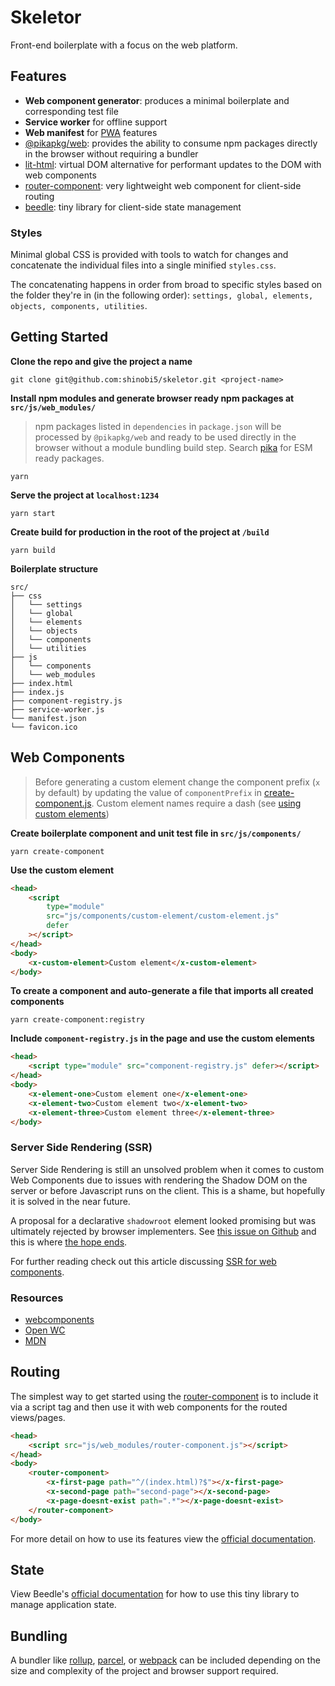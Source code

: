 # Skeletor

Front-end boilerplate with a focus on the web platform.

## Features

-   **Web component generator**: produces a minimal boilerplate and corresponding test file
-   **Service worker** for offline support
-   **Web manifest** for [PWA](https://developer.mozilla.org/en-US/docs/Web/Progressive_web_apps) features
-   [@pikapkg/web](https://github.com/pikapkg/web): provides the ability to consume npm packages directly in the browser without requiring a bundler
-   [lit-html](https://github.com/polymer/lit-html): virtual DOM alternative for performant updates to the DOM with web components
-   [router-component](https://github.com/mkay581/router-component): very lightweight web component for client-side routing
-   [beedle](https://github.com/andybelldesign/beedle): tiny library for client-side state management

### Styles

Minimal global CSS is provided with tools to watch for changes and concatenate the individual files into a single minified `styles.css`.

The concatenating happens in order from broad to specific styles based on the folder they're in (in the following order): `settings, global, elements, objects, components, utilities`.

## Getting Started

**Clone the repo and give the project a name**

```
git clone git@github.com:shinobi5/skeletor.git <project-name>
```

**Install npm modules and generate browser ready npm packages at `src/js/web_modules/`**

> npm packages listed in `dependencies` in `package.json` will be processed by `@pikapkg/web` and ready to be used directly in the browser without a module bundling build step. Search [pika](https://www.pika.dev/) for ESM ready packages.

```
yarn
```

**Serve the project at `localhost:1234`**

```
yarn start
```

**Create build for production in the root of the project at `/build`**

```
yarn build
```

**Boilerplate structure**

```
src/
├── css
│   └── settings
│   └── global
│   └── elements
│   └── objects
│   └── components
│   └── utilities
├── js
│   └── components
│   └── web_modules
├── index.html
├── index.js
├── component-registry.js
├── service-worker.js
└── manifest.json
└── favicon.ico
```

## Web Components

> Before generating a custom element change the component prefix (`x` by default) by updating the value of `componentPrefix` in [create-component.js](https://github.com/shinobi5/skeletor/blob/master/scripts/create-component.js). Custom element names require a dash (see [using custom elements](https://developer.mozilla.org/en-US/docs/Web/Web_Components/Using_custom_elements))

**Create boilerplate component and unit test file in `src/js/components/`**

```
yarn create-component
```

**Use the custom element**

```html
<head>
    <script
        type="module"
        src="js/components/custom-element/custom-element.js"
        defer
    ></script>
</head>
<body>
    <x-custom-element>Custom element</x-custom-element>
</body>
```

**To create a component and auto-generate a file that imports all created components**

```
yarn create-component:registry
```

**Include `component-registry.js` in the page and use the custom elements**

```html
<head>
    <script type="module" src="component-registry.js" defer></script>
</head>
<body>
    <x-element-one>Custom element one</x-element-one>
    <x-element-two>Custom element two</x-element-two>
    <x-element-three>Custom element three</x-element-three>
</body>
```

### Server Side Rendering (SSR)

Server Side Rendering is still an unsolved problem when it comes to custom Web Components due to issues with rendering the Shadow DOM on the server or before Javascript runs on the client. This is a shame, but hopefully it is solved in the near future.

A proposal for a declarative `shadowroot` element looked promising but was ultimately rejected by browser implementers. See [this issue on Github](https://github.com/whatwg/dom/issues/510) and this is where [the hope ends](https://github.com/whatwg/dom/issues/510#issuecomment-370980398).

For further reading check out this article discussing [SSR for web components](https://medium.com/@treshugart/%C3%A5server-side-rendering-web-components-e5df705f3f48).

### Resources

-   [webcomponents](https://www.webcomponents.org)
-   [Open WC](https://open-wc.org/)
-   [MDN](https://developer.mozilla.org/en-US/docs/Web/Web_Components)

## Routing

The simplest way to get started using the [router-component](https://github.com/mkay581/router-component) is to include it via a script tag and then use it with web components for the routed views/pages.

```html
<head>
    <script src="js/web_modules/router-component.js"></script>
</head>
<body>
    <router-component>
        <x-first-page path="^/(index.html)?$"></x-first-page>
        <x-second-page path="second-page"></x-second-page>
        <x-page-doesnt-exist path=".*"></x-page-doesnt-exist>
    </router-component>
</body>
```

For more detail on how to use its features view the [official documentation](https://github.com/mkay581/router-component).

## State

View Beedle's [official documentation](https://beedle.hankchizljaw.io/) for how to use this tiny library to manage application state.

## Bundling

A bundler like [rollup](https://github.com/rollup/rollup), [parcel](https://parceljs.org/), or [webpack](https://webpack.js.org/) can be included depending on the size and complexity of the project and browser support required.
